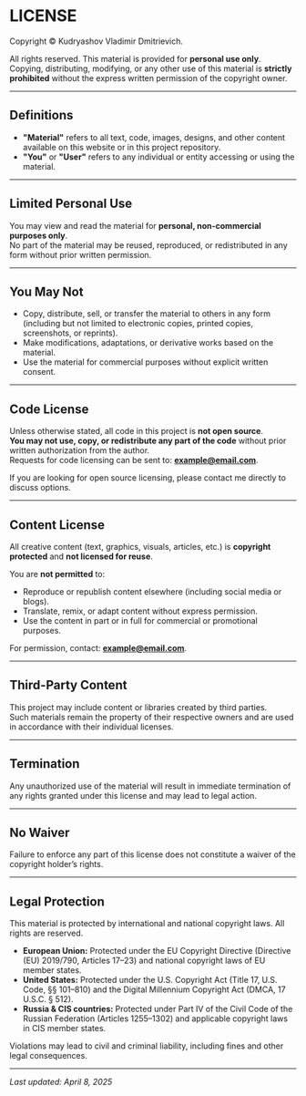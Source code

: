 # LICENSE

Copyright © Kudryashov Vladimir Dmitrievich.

All rights reserved. This material is provided for **personal use only**.  
Copying, distributing, modifying, or any other use of this material is **strictly prohibited** without the express written permission of the copyright owner.

---

## Definitions

- **"Material"** refers to all text, code, images, designs, and other content available on this website or in this project repository.  
- **"You"** or **"User"** refers to any individual or entity accessing or using the material.

---

## Limited Personal Use

You may view and read the material for **personal, non-commercial purposes only**.  
No part of the material may be reused, reproduced, or redistributed in any form without prior written permission.

---

## You May Not

- Copy, distribute, sell, or transfer the material to others in any form (including but not limited to electronic copies, printed copies, screenshots, or reprints).  
- Make modifications, adaptations, or derivative works based on the material.  
- Use the material for commercial purposes without explicit written consent.

---

## Code License

Unless otherwise stated, all code in this project is **not open source**.  
**You may not use, copy, or redistribute any part of the code** without prior written authorization from the author.  
Requests for code licensing can be sent to: **example@email.com**.

If you are looking for open source licensing, please contact me directly to discuss options.

---

## Content License

All creative content (text, graphics, visuals, articles, etc.) is **copyright protected** and **not licensed for reuse**.

You are **not permitted** to:

- Reproduce or republish content elsewhere (including social media or blogs).  
- Translate, remix, or adapt content without express permission.  
- Use the content in part or in full for commercial or promotional purposes.

For permission, contact: **example@email.com**.

---

## Third-Party Content

This project may include content or libraries created by third parties.  
Such materials remain the property of their respective owners and are used in accordance with their individual licenses.

---

## Termination

Any unauthorized use of the material will result in immediate termination of any rights granted under this license and may lead to legal action.

---

## No Waiver

Failure to enforce any part of this license does not constitute a waiver of the copyright holder’s rights.

---

## Legal Protection

This material is protected by international and national copyright laws. All rights are reserved.

- **European Union:** Protected under the EU Copyright Directive (Directive (EU) 2019/790, Articles 17–23) and national copyright laws of EU member states.
- **United States:** Protected under the U.S. Copyright Act (Title 17, U.S. Code, §§ 101–810) and the Digital Millennium Copyright Act (DMCA, 17 U.S.C. § 512).
- **Russia & CIS countries:** Protected under Part IV of the Civil Code of the Russian Federation (Articles 1255–1302) and applicable copyright laws in CIS member states.

Violations may lead to civil and criminal liability, including fines and other legal consequences.

---

_Last updated: April 8, 2025_
